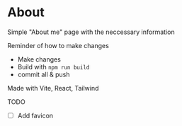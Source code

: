 # About

Simple "About me" page with the neccessary information

Reminder of how to make changes

- Make changes
- Build with `npm run build`
- commit all & push

Made with Vite, React, Tailwind

TODO

- [ ] Add favicon
